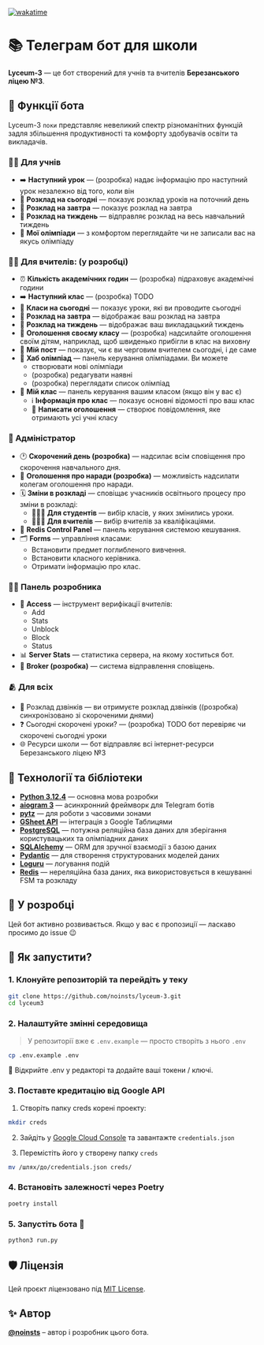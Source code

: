 [![wakatime](https://wakatime.com/badge/user/5f28d705-3bc8-4138-8151-e12e0f9e9a23/project/8de912d0-8756-4287-b569-1f74298c8169.svg)](https://wakatime.com/badge/user/5f28d705-3bc8-4138-8151-e12e0f9e9a23/project/8de912d0-8756-4287-b569-1f74298c8169)

# 📚 Телеграм бот для школи

**Lyceum-3** — це бот створений для учнів та вчителів **Березанського ліцею №3**.

## 🧩 Функції бота

Lyceum-3 `поки` представляє невеликий спектр різноманітних функцій задля збільшення продуктивності та комфорту здобувачів освіти та викладачів.

### 👨‍🎓 Для учнів

- ➡️ **Наступний урок** — (розробка) надає інформацію про наступний урок незалежно від того, коли він
- 📅 **Розклад на сьогодні** — показує розклад уроків на поточний день
- 🌇 **Розклад на завтра** — показує розклад на завтра
- 📝 **Розклад на тиждень** — відправляє розклад на весь навчальний тиждень
- 🚀 **Мої олімпіади** — з комфортом переглядайте чи не записали вас на якусь олімпіаду

### 👨‍🏫 Для вчителів: (у розробці) 

- ⏰ **Кількість академічних годин** — (розробка) підраховує академічні години
- ➡️ **Наступний клас** — (розробка) TODO
- 📅 **Класи на сьогодні** — показує уроки, які ви проводите сьогодні
- 🌅 **Розклад на завтра** — відображає ваш розклад на завтра
- 📝 **Розклад на тиждень** — відображає ваш викладацький тиждень
- 👥 **Оголошення своєму класу** — (розробка) надсилайте оголошення своїм дітям, наприклад, щоб швиденько прибігли в клас на виховну
- 🚦 **Мій пост** — показує, чи є ви черговим вчителем сьогодні, і де саме
- 🚀 **Хаб олімпіад** — панель керування олімпіадами. Ви можете
    - створювати нові олімпіади
    - (розробка) редагувати наявні
    - (розробка) переглядати список олімпіад
- 👥 **Мій клас** — панель керування вашим класом (якщо він у вас є)
  - ℹ️ **Інформація про клас** — показує основні відомості про ваш клас
  - 📢 **Написати оголошення** — створює повідомлення, яке отримають усі учні класу

### 👑 Адміністратор
- 🕐 **Скорочений день (розробка)** — надсилає всім сповіщення про скорочення навчального дня.
- 👥 **Оголошення про наради (розробка)** — можливість надсилати колегам оголошення про наради.
- 🗓️ **Зміни в розкладі** — сповіщає учасників освітнього процесу про зміни в розкладі:
  - 🧑🏻‍🎓 **Для студентів** — вибір класів, у яких змінились уроки.
  - 🧑🏻‍🏫 **Для вчителів** — вибір вчителів за кваліфікаціями.
- 💾 **Redis Control Panel** — панель керування системою кешування.
- 🗂️ **Forms** — управління класами:
  - Встановити предмет поглибленого вивчення.
  - Встановити класного керівника.
  - Отримати інформацію про клас.

### 🧑‍💻 Панель розробника
- 🔑 **Access** — інструмент верифікації вчителів:
  - Add
  - Stats
  - Unblock
  - Block
  - Status
- 📊 **Server Stats** — статистика сервера, на якому хоститься бот.
- 📢 **Broker (розробка)** — система відправлення сповіщень.

### 🫂 Для всіх

- 🔔 Розклад дзвінків — ви отримуєте розклад дзвінків ((розробка) синхронізовано зі скороченими днями)
- ❓ Сьогодні скорочені уроки? — (розробка) TODO бот перевіряє чи скорочені сьогодні уроки
- 🌐 Ресурси школи — бот відправляє всі інтернет-ресурси Березанського ліцею №3

## 🧰 Технології та бібліотеки
- **[Python 3.12.4](https://www.python.org/downloads/release/python-3124/)** — основна мова розробки
- **[aiogram 3](https://aiogram.dev/)** — асинхронний фреймворк для Telegram ботів
- **[pytz](https://pypi.org/project/pytz/)** — для роботи з часовими зонами
- **[GSheet API](https://developers.google.com/workspace/sheets)** — інтеграція з Google Таблицями
- **[PostgreSQL](https://www.postgresql.org/)** — потужна реляційна база даних для зберігання користувацьких та олімпіадних даних
- **[SQLAlchemy](https://www.sqlalchemy.org/)** — ORM для зручної взаємодії з базою даних
- **[Pydantic](https://docs.pydantic.dev/latest/)** — для створення структурованих моделей даних
- **[Loguru](https://github.com/Delgan/loguru)** — логування подій
- **[Redis](https://github.com/redis/redis-py)** — нереляційна база даних, яка використовується в кешуванні FSM та розкладу

## 🚀 У розробці
Цей бот активно розвивається. Якщо у вас є пропозиції — ласкаво просимо до issue 😉

## 🧠 Як запустити?

### 1. Клонуйте репозиторій та перейдіть у теку

```bash
git clone https://github.com/noinsts/lyceum-3.git
cd lyceum3
```

### 2. Налаштуйте змінні середовища

> У репозиторії вже є `.env.example` — просто створіть з нього `.env`

```bash
cp .env.example .env
```

📌 Відкрийте .env у редакторі та додайте ваші токени / ключі.

### 3. Поставте кредитацію від Google API
1. Створіть папку creds корені проекту:
  ```bash
  mkdir creds
  ```
2. Зайдіть у [Google Cloud Console](https://console.cloud.google.com/) та завантажте `credentials.json`

3. Перемістіть його у створену папку `creds`
  ```bash
  mv /шлях/до/credentials.json creds/
  ```

### 4. Встановіть залежності через Poetry

```bash
poetry install
```

### 5. Запустіть бота 🚀

```bash
python3 run.py
```

## 🛡 Ліцензія  
Цей проєкт ліцензовано під [MIT License](./LICENSE).

## ✨ Автор
**[@noinsts](https://github.com/noinsts)** – автор і розробник цього бота.
